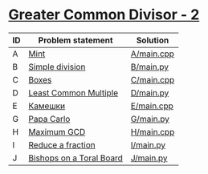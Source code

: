 # [Greater Common Divisor - 2](https://www.e-olymp.com/en/contests/8903)


| ID | Problem statement                                                                   | Solution                 |
|----|-------------------------------------------------------------------------------------|--------------------------|
| A  | [Mint](https://www.e-olymp.com/en/contests/8903/problems/76949)                     | [A/main.cpp](A/main.cpp) |
| B  | [Simple division](https://www.e-olymp.com/en/contests/8903/problems/76950)          | [B/main.py](B/main.py)   |
| C  | [Boxes](https://www.e-olymp.com/en/contests/8903/problems/76951)                    | [C/main.cpp](C/main.cpp) |
| D  | [Least Common Multiple](https://www.e-olymp.com/en/contests/8903/problems/76952)    | [D/main.py](D/main.py)   |
| E  | [Камешки](https://www.e-olymp.com/en/contests/8903/problems/76953)                  | [E/main.cpp](E/main.cpp) |
| G  | [Papa Carlo](https://www.e-olymp.com/en/contests/8903/problems/76955)               | [G/main.py](G/main.py)   |
| H  | [Maximum GCD](https://www.e-olymp.com/en/contests/8903/problems/76956)              | [H/main.cpp](H/main.cpp) |
| I  | [Reduce a fraction](https://www.e-olymp.com/en/contests/8903/problems/76957)        | [I/main.py](I/main.py)   |
| J  | [Bishops on a Toral Board](https://www.e-olymp.com/en/contests/8903/problems/76958) | [J/main.py](J/main.py)   |

